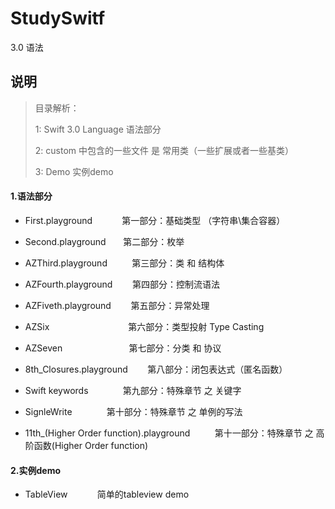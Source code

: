 # StudySwitf
3.0 语法


## 说明

> 目录解析：
> 
> 1: Swift 3.0 Language 语法部分 
> 
> 2: custom 中包含的一些文件 是 常用类（一些扩展或者一些基类）
>
> 3: Demo  实例demo



#### 1.语法部分

* First.playground  &nbsp;&nbsp;&nbsp;&nbsp;&nbsp;&nbsp;&nbsp;&nbsp;&nbsp;&nbsp; 第一部分：基础类型 （字符串\集合容器）

* Second.playground &nbsp;&nbsp;&nbsp;&nbsp;&nbsp;       第二部分：枚举

* AZThird.playground &nbsp;&nbsp;&nbsp;&nbsp;&nbsp;&nbsp;&nbsp;&nbsp;  第三部分：类 和 结构体

* AZFourth.playground &nbsp;&nbsp;&nbsp;&nbsp;&nbsp;&nbsp; 第四部分：控制流语法

* AZFiveth.playground &nbsp;&nbsp;&nbsp;&nbsp;&nbsp;&nbsp; 第五部分：异常处理

* AZSix  &nbsp;&nbsp;&nbsp;&nbsp;&nbsp;&nbsp;&nbsp;&nbsp;&nbsp;&nbsp;&nbsp;&nbsp;&nbsp;&nbsp;&nbsp;&nbsp;&nbsp;&nbsp;&nbsp;&nbsp;&nbsp;&nbsp;&nbsp;&nbsp;&nbsp;&nbsp;&nbsp;&nbsp;&nbsp;&nbsp; 第六部分：类型投射 Type Casting

* AZSeven   &nbsp;&nbsp;&nbsp;&nbsp;&nbsp;&nbsp;&nbsp;&nbsp;&nbsp;&nbsp;&nbsp;&nbsp;&nbsp;&nbsp;&nbsp;&nbsp;&nbsp;&nbsp;&nbsp;&nbsp;&nbsp;&nbsp;&nbsp;&nbsp;&nbsp; 第七部分：分类 和 协议 
* 8th_Closures.playground &nbsp;&nbsp;&nbsp;&nbsp;&nbsp;&nbsp; 第八部分：闭包表达式（匿名函数）
* Swift keywords &nbsp;&nbsp;&nbsp;&nbsp;&nbsp;&nbsp;&nbsp;&nbsp;&nbsp;&nbsp;&nbsp;&nbsp;   第九部分：特殊章节 之 关键字
* SignleWrite   &nbsp;&nbsp;&nbsp;&nbsp;&nbsp;&nbsp;&nbsp;&nbsp;&nbsp;&nbsp;&nbsp;&nbsp;   第十部分：特殊章节 之 单例的写法

* 11th_(Higher Order function).playground&nbsp;&nbsp;&nbsp;&nbsp;&nbsp;&nbsp;&nbsp;&nbsp;&nbsp;  第十一部分：特殊章节 之 高阶函数(Higher Order function) 

#### 2.实例demo

* TableView  &nbsp;&nbsp;&nbsp;&nbsp;&nbsp;&nbsp;&nbsp;&nbsp;&nbsp;&nbsp; 简单的tableview demo







